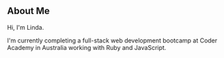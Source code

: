 ## About Me
Hi, I'm Linda.

I'm currently completing a full-stack web development bootcamp at Coder Academy in Australia working with Ruby and JavaScript.